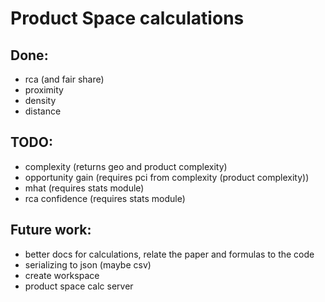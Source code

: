 # Product Space calculations

## Done:
- rca (and fair share)
- proximity
- density
- distance

## TODO:
- complexity (returns geo and product complexity)
- opportunity gain (requires pci from complexity (product complexity))
- mhat (requires stats module)
- rca confidence (requires stats module)

## Future work:
- better docs for calculations, relate the paper and formulas to the code
- serializing to json (maybe csv)
- create workspace
- product space calc server
